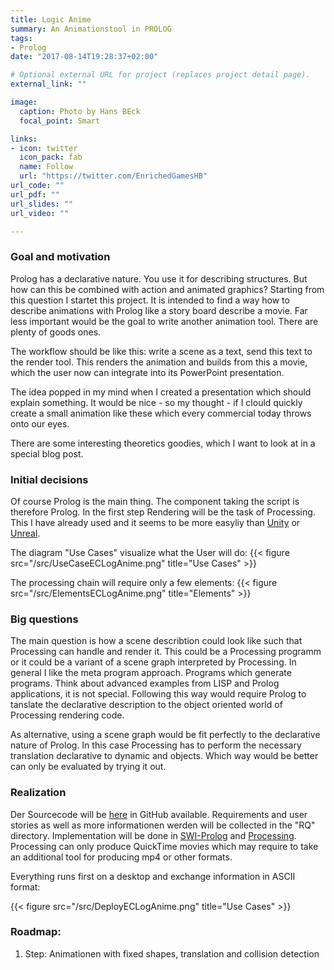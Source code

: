 ```yaml
---
title: Logic Anime
summary: An Animationstool in PROLOG
tags:
- Prolog
date: "2017-08-14T19:28:37+02:00"

# Optional external URL for project (replaces project detail page).
external_link: ""

image:		
  caption: Photo by Hans BEck
  focal_point: Smart

links:
- icon: twitter
  icon_pack: fab
  name: Follow
  url: "https://twitter.com/EnrichedGamesHB"
url_code: ""
url_pdf: ""
url_slides: ""
url_video: ""

---
```


### Goal and motivation

Prolog has a declarative nature. You use it for describing structures. But how can this be combined with action and animated graphics? Starting from this question I startet this project. It is intended to find a way how to describe animations with Prolog like a story board describe a movie.
Far less important would be the goal to write another animation tool. There are plenty of goods ones. 

The workflow should be like this: write a scene as a text, send this text to the render tool. This renders the animation and builds from this a movie, which the user now can integrate into its PowerPoint presentation.

The idea popped in my mind when I created a presentation which should explain something. It would be nice - so my thought - if I clould quickly create a small animation like these which every commercial today throws onto our eyes.

There are some interesting theoretics goodies, which I want to look at in a special blog post.


### Initial decisions

Of course Prolog is the main thing. The component taking the script is therefore Prolog. In the first step Rendering will be the task of Processing. This I have already used and it seems to be more easyliy than [Unity](https://unity3d.com/de/unity) or [Unreal](https://www.unrealengine.com/en-US/). 

The diagram "Use Cases" visualize what the User will do:
{{< figure src="/src/UseCaseECLogAnime.png" title="Use Cases" >}}

The processing chain will require only a few elements:
{{< figure src="/src/ElementsECLogAnime.png" title="Elements" >}}


### Big questions

The main question is how a scene describtion could look like such that Processing can handle and render it. This could be a Processing programm or it could be a variant of a scene graph interpreted by Processing. In general I like the meta program approach. Programs which generate programs. Think about advanced examples from LISP and Prolog applications, it is not special. Following this way would require Prolog to tanslate the  declarative description to the object oriented world of Processing rendering code.

As alternative, using a scene graph would be fit perfectly to the declarative nature of Prolog. In this case Processing has to perform the necessary translation declarative to dynamic and objects. Which way would be better can only be evaluated by trying it out.


### Realization

Der Sourcecode will be [here](https://github.com/hnbeck/ECLogicAnime.git) in GitHub available. Requirements and user stories as well as more informationen werden will be collected in the  "RQ" directory. Implementation will be done in [SWI-Prolog](http://www.swi-prolog.org) and  [Processing](https://processing.org/). Processing can only produce QuickTime movies which may require to take an additional tool for producing mp4 or other formats. 

Everything runs first on a desktop and exchange information in ASCII format:

{{< figure src="/src/DeployECLogAnime.png" title="Use Cases" >}}


### Roadmap: 

1.  Step: Animationen with fixed shapes, translation and collision detection